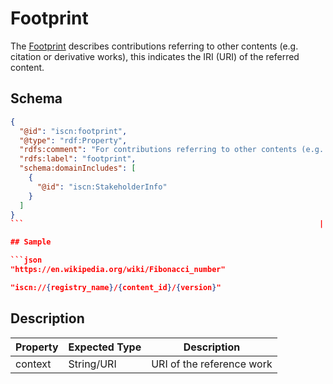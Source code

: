 # Footprint

The [Footprint](#) describes contributions referring to other contents (e.g. citation or derivative works), this indicates the IRI (URI) of the referred content.

## Schema

````json
{
  "@id": "iscn:footprint",
  "@type": "rdf:Property",
  "rdfs:comment": "For contributions referring to other contents (e.g. citation or derivative works), this indicates the IRI (URI) of the referred content.",
  "rdfs:label": "footprint",
  "schema:domainIncludes": [
    {
      "@id": "iscn:StakeholderInfo"
    }
  ]
}
```                                                                  |

## Sample

```json
"https://en.wikipedia.org/wiki/Fibonacci_number"
````

```json
"iscn://{registry_name}/{content_id}/{version}"
```

## Description

| Property | Expected Type | Description               |
| -------- | ------------- | ------------------------- |
| context  | String/URI    | URI of the reference work |
